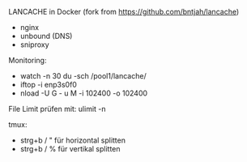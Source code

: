 LANCACHE in Docker (fork from https://github.com/bntjah/lancache)
 - nginx
 - unbound (DNS)
 - sniproxy

Monitoring:
* watch -n 30 du -sch /pool1/lancache/
* iftop -i enp3s0f0
* nload -U G - u M -i 102400 -o 102400

File Limit prüfen mit: 	ulimit -n

tmux: 
 - strg+b / " für horizontal splitten
 - strg+b / % für vertikal splitten
